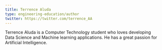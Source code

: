 ```yaml
---
title: Terrence Aluda
type: engineering-education/author
twitter: https://twitter.com/terrence_AA
---
```

Terrence Aluda is a Computer Technology student who loves developing Data Science and Machine learning applications. He has a great passion for Artificial Intelligence.
